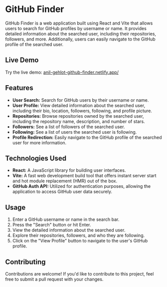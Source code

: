 
# GitHub Finder

GitHub Finder is a web application built using React and Vite that allows users to search for GitHub profiles by username or name. It provides detailed information about the searched user, including their repositories, followers, and more. Additionally, users can easily navigate to the GitHub profile of the searched user.

## Live Demo

Try the live demo: [anil-gehlot-github-finder.netlify.app/](https://anil-gehlot-github-finder.netlify.app/)

## Features

- **User Search:** Search for GitHub users by their username or name.
- **User Profile:** View detailed information about the searched user, including their bio, location, followers, following, and profile picture.
- **Repositories:** Browse repositories owned by the searched user, including the repository name, description, and number of stars.
- **Followers:** See a list of followers of the searched user.
- **Following:** See a list of users the searched user is following.
- **Profile Redirection:** Easily navigate to the GitHub profile of the searched user for more information.

## Technologies Used

- **React:** A JavaScript library for building user interfaces.
- **Vite:** A fast web development build tool that offers instant server start and hot module replacement (HMR) out of the box.
- **GitHub Auth API:** Utilized for authentication purposes, allowing the application to access GitHub user data securely.


## Usage

1. Enter a GitHub username or name in the search bar.
2. Press the "Search" button or hit Enter.
3. View the detailed information about the searched user.
4. Explore their repositories, followers, and who they are following.
5. Click on the "View Profile" button to navigate to the user's GitHub profile.

## Contributing

Contributions are welcome! If you'd like to contribute to this project, feel free to submit a pull request with your changes.

